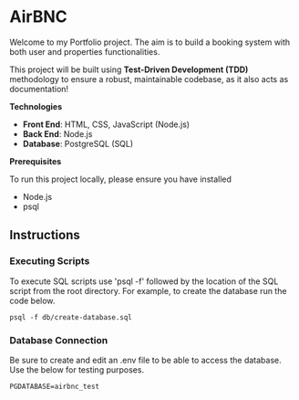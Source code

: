 # AirBNC

Welcome to my Portfolio project. The aim is to build a booking system with both user and properties functionalities.

This project will be built using **Test-Driven Development (TDD)** methodology to ensure a robust, maintainable codebase, as it also acts as documentation!

**Technologies**

- **Front End**: HTML, CSS, JavaScript (Node.js)
- **Back End**: Node.js
- **Database**: PostgreSQL (SQL)

**Prerequisites**

To run this project locally, please ensure you have installed

- Node.js
- psql

## Instructions

### Executing Scripts

To execute SQL scripts use 'psql -f' followed by the location of the SQL script from the root directory.
For example, to create the database run the code below.

```
psql -f db/create-database.sql
```

### Database Connection

Be sure to create and edit an .env file to be able to access the database. Use the below for testing purposes.

```
PGDATABASE=airbnc_test

```
